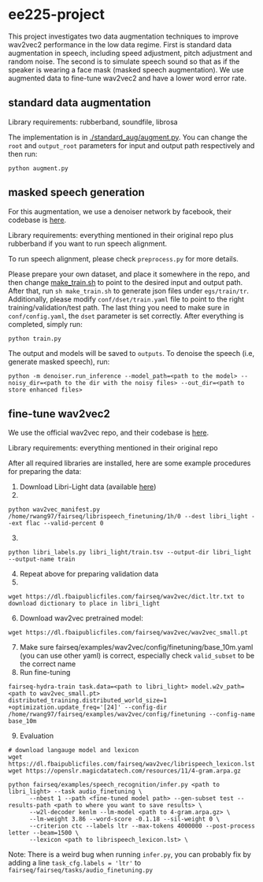 # ee225-project

This project investigates two data augmentation techniques to improve wav2vec2 performance in the low data regime. First is standard data augmentation in speech, including speed adjustment, pitch adjustment and random noise. The second is to simulate speech sound so that as if the speaker is wearing a face mask (masked speech augmentation). We use augmented data to fine-tune wav2vec2 and have a lower word error rate.


## standard data augmentation
Library requirements: rubberband, soundfile, librosa

The implementation is in [./standard_aug/augment.py](standard_aug/augment.py). You can change the `root` and `output_root` parameters for input and output path respectively and then run:
```
python augment.py
```

## masked speech generation
For this augmentation, we use a denoiser network by facebook, their codebase is [here](https://github.com/facebookresearch/denoiser). 

Library requirements: everything mentioned in their original repo plus rubberband if you want to run speech alignment.

To run speech alignment, please check `preprocess.py` for more details.

Please prepare your own dataset, and place it somewhere in the repo, and then change [make_train.sh]() to point to the desired input and output path. After that, run `sh make_train.sh` to generate json files under `egs/train/tr`. Additionally, please modify `conf/dset/train.yaml` file to point to the right training/validation/test path. The last thing you need to make sure in `conf/config.yaml`, the `dset` parameter is set correctly. After everything is completed, simply run:
```
python train.py
```

The output and models will be saved to `outputs`. To denoise the speech (i.e, generate masked speech), run:
```
python -m denoiser.run_inference --model_path=<path to the model> --noisy_dir=<path to the dir with the noisy files> --out_dir=<path to store enhanced files>
```


## fine-tune wav2vec2
We use the official wav2vec repo, and their codebase is [here](https://github.com/pytorch/fairseq/tree/main/examples/wav2vec). 

Library requirements: everything mentioned in their original repo

After all required libraries are installed, here are some example procedures for preparing the data:
1. Download Libri-Light data (available [here](https://github.com/facebookresearch/libri-light/blob/main/data_preparation/README.md))
2. 
```
python wav2vec_manifest.py /home/rwang97/fairseq/librispeech_finetuning/1h/0 --dest libri_light --ext flac --valid-percent 0
```
3. 
```
python libri_labels.py libri_light/train.tsv --output-dir libri_light --output-name train
```
4. Repeat above for preparing validation data
5. 
```
wget https://dl.fbaipublicfiles.com/fairseq/wav2vec/dict.ltr.txt to download dictionary to place in libri_light
```
6. Download wav2vec pretrained model:
```
wget https://dl.fbaipublicfiles.com/fairseq/wav2vec/wav2vec_small.pt
```
7. Make sure fairseq/examples/wav2vec/config/finetuning/base_10m.yaml (you can use other yaml) is correct, especially check `valid_subset` to be the correct name
8. Run fine-tuning
```
fairseq-hydra-train task.data=<path to libri_light> model.w2v_path=<path to wav2vec_small.pt> distributed_training.distributed_world_size=1 +optimization.update_freq='[24]' --config-dir /home/rwang97/fairseq/examples/wav2vec/config/finetuning --config-name base_10m
```
9. Evaluation
```
# download langauge model and lexicon
wget https://dl.fbaipublicfiles.com/fairseq/wav2vec/librispeech_lexicon.lst
wget https://openslr.magicdatatech.com/resources/11/4-gram.arpa.gz

python fairseq/examples/speech_recognition/infer.py <path to libri_light> --task audio_finetuning \
      --nbest 1 --path <fine-tuned model path> --gen-subset test --results-path <path to where you want to save results> \
      --w2l-decoder kenlm --lm-model <path to 4-gram.arpa.gz> \
      --lm-weight 3.86 --word-score -0.1.18 --sil-weight 0 \
      --criterion ctc --labels ltr --max-tokens 4000000 --post-process letter --beam=1500 \
      --lexicon <path to librispeech_lexicon.lst> \
```


Note: There is a weird bug when running `infer.py`, you can probably fix by adding a line `task_cfg.labels = 'ltr'` to `fairseq/fairseq/tasks/audio_finetuning.py`
